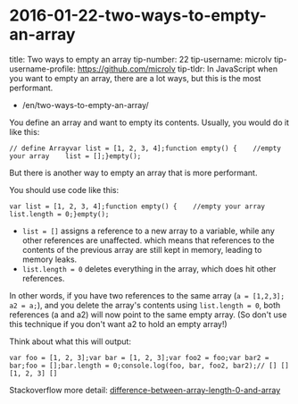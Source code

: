 # 2016-01-22-two-ways-to-empty-an-array

title: Two ways to empty an array tip-number: 22 tip-username: microlv tip-username-profile: https://github.com/microlv tip-tldr: In JavaScript when you want to empty an array, there are a lot ways, but this is the most performant.

- /en/two-ways-to-empty-an-array/

You define an array and want to empty its contents. Usually, you would do it like this:

```
// define Arrayvar list = [1, 2, 3, 4];function empty() {    //empty your array    list = [];}empty();
```

But there is another way to empty an array that is more performant.

You should use code like this:

```
var list = [1, 2, 3, 4];function empty() {    //empty your array    list.length = 0;}empty();
```

- `list = []` assigns a reference to a new array to a variable, while any other references are unaffected. which means that references to the contents of the previous array are still kept in memory, leading to memory leaks.
- `list.length = 0` deletes everything in the array, which does hit other references.

In other words, if you have two references to the same array (`a = [1,2,3]; a2 = a;`), and you delete the array's contents using `list.length = 0`, both references (a and a2) will now point to the same empty array. (So don't use this technique if you don't want a2 to hold an empty array!)

Think about what this will output:

```
var foo = [1, 2, 3];var bar = [1, 2, 3];var foo2 = foo;var bar2 = bar;foo = [];bar.length = 0;console.log(foo, bar, foo2, bar2);// [] [] [1, 2, 3] []
```

Stackoverflow more detail: [difference-between-array-length-0-and-array](http://stackoverflow.com/questions/4804235/difference-between-array-length-0-and-array)
